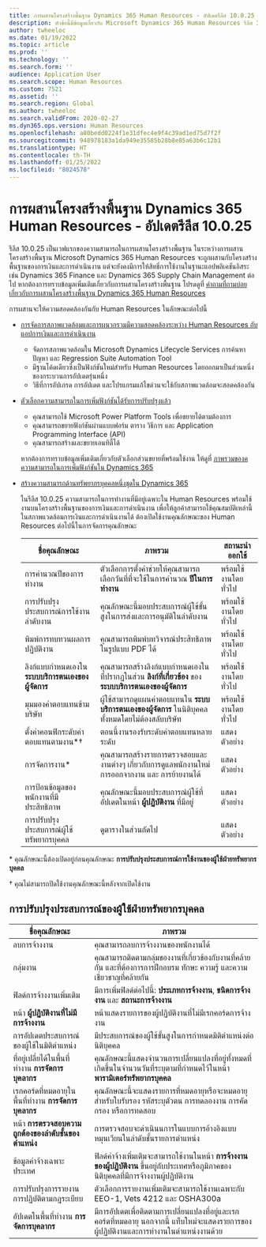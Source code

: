 ```yaml
---
title: การผสานโครงสร้างพื้นฐาน Dynamics 365 Human Resources - อัปเดตรีลีส 10.0.25
description: หัวข้อนี้มีข้อมูลเกี่ยวกับ Microsoft Dynamics 365 Human Resources รีลีส 10.0.25 ซึ่งจะเป็นเวฟแรกของความสามารถในการผสานโครงสร้างพื้นฐาน
author: twheeloc
ms.date: 01/19/2022
ms.topic: article
ms.prod: ''
ms.technology: ''
ms.search.form: ''
audience: Application User
ms.search.scope: Human Resources
ms.custom: 7521
ms.assetid: ''
ms.search.region: Global
ms.author: twheeloc
ms.search.validFrom: 2020-02-27
ms.dyn365.ops.version: Human Resources
ms.openlocfilehash: a80bedd0224f1e31dfec4e9f4c39ad1ed75d7f2f
ms.sourcegitcommit: 948978183a1da949e35585b28b8e85a63b6c12b1
ms.translationtype: HT
ms.contentlocale: th-TH
ms.lasthandoff: 01/25/2022
ms.locfileid: "8024578"
---
```

# <a name="dynamics-365-human-resources-infrastructure-merge---release-10025-update"></a>การผสานโครงสร้างพื้นฐาน Dynamics 365 Human Resources - อัปเดตรีลีส 10.0.25

รีลีส 10.0.25 เป็นเวฟแรกของความสามารถในการผสานโครงสร้างพื้นฐาน ในระหว่างการผสานโครงสร้างพื้นฐาน Microsoft Dynamics 365 Human Resources จะถูกผสานกับโครงสร้างพื้นฐานของการเงินและการดำเนินงาน แต่จะยังคงมีการให้สิทธิ์การใช้งานในฐานะแอปพลิเคชันอิสระ เช่น Dynamics 365 Finance และ Dynamics 365 Supply Chain Management ต่อไป หากต้องการทราบข้อมูลเพิ่มเติมเกี่ยวกับการผสานโครงสร้างพื้นฐาน โปรดดูที่ [คำถามที่ถามบ่อยเกี่ยวกับการผสานโครงสร้างพื้นฐาน Dynamics 365 Human Resources](../human-resources/hr-infrastructure-merge-faq.md)

การผสานจะให้ความสอดคล้องกันกับ Human Resources ในลักษณะต่อไปนี้

- [การจัดการสภาพแวดล้อมและการผนวกรวมมีความสอดคล้องระหว่าง Human Resources กับแอปการเงินและการดำเนินงาน](/dynamics365-release-plan/2021wave2/human-resources/dynamics365-human-resources/consistent-environment-management-integrations-between-human-resources-finance-operations-apps)

    - จัดการสภาพแวดล้อมใน Microsoft Dynamics Lifecycle Services การค้นหาปัญหา และ Regression Suite Automation Tool
    - มีฐานโค้ดเดียวซึ่งเป็นฟังก์ชันใหม่สำหรับ Human Resources โดยออกมาเป็นส่วนหนึ่งของกระบวนการอัปเดตรุ่นหนึ่ง
    - วิธีที่การอัปเกรด การอัปเดต และโปรแกรมแก้ไขด่วนจะใช้กับสภาพแวดล้อมจะสอดคล้องกัน

- [ตัวเลือกความสามารถในการเพิ่มฟังก์ชันได้รับการปรับปรุงแล้ว](/dynamics365-release-plan/2021wave2/human-resources/dynamics365-human-resources/improve-extensibility-options.md)

    - คุณสามารถใช้ Microsoft Power Platform Tools เพื่อขยายได้ตามต้องการ
    - คุณสามารถขยายฟังก์ชันผ่านแบบฟอร์ม ตาราง วิธีการ และ Application Programming Interface (API)
    - คุณสามารถสร้างและขยายเอนทิตี้ได้

    หากต้องการทราบข้อมูลเพิ่มเติมเกี่ยวกับตัวเลือกส่วนขยายที่พร้อมใช้งาน ให้ดูที่ [ภาพรวมของคความสามารถในการเพิ่มฟังก์ชันใน Dynamics 365](../fin-ops-core/dev-itpro/extensibility/extensibility-home-page.md)

- [สร้างความสามารถด้านทรัพยากรบุคคลหนึ่งชุดใน Dynamics 365](/dynamics365-release-plan/2021wave2/human-resources/create-one-set-human-resources-capabilities-within-dynamics-365.md)

    ในรีลีส 10.0.25 ความสามารถในการทำงานที่มีอยู่เฉพาะใน Human Resources พร้อมใช้งานบนโครงสร้างพื้นฐานของการเงินและการดำเนินงาน เพื่อให้ลูกค้าสามารถใช้คุณสมบัติเหล่านี้ในสภาพแวดล้อมการเงินและการดำเนินงานได้ ต้องเปิดใช้งานคุณลักษณะของ Human Resources ต่อไปนี้ในการจัดการคุณลักษณะ

    | ชื่อคุณลักษณะ | ภาพรวม | สถานะนำออกใช้ | 
    |--------------|----------|----------------| 
    | การคำนวณปีของการทำงาน | ตัวเลือกการตั้งค่าช่วยให้คุณสามารถเลือกวันที่ที่จะใช้ในการคํานวณ **ปีในการทำงาน** | พร้อมใช้งานโดยทั่วไป | 
    | การปรับปรุงประสบการณ์การใช้งานลำดับงาน | คุณลักษณะนี้มอบประสบการณ์ผู้ใช้ขั้นสูงในการส่งและการอนุมัติในลำดับงาน | พร้อมใช้งานโดยทั่วไป | 
    | พิมพ์การทบทวนผลการปฏิบัติงาน | คุณสามารถพิมพ์บทวิจารณ์ประสิทธิภาพในรูปแบบ PDF ได้ | พร้อมใช้งานโดยทั่วไป | 
    | ลิงก์แบบกำหนดเองใน **ระบบบริการตนเองของผู้จัดการ** | คุณสามารถสร้างลิงก์แบบกำหนดเองในที่ปรากฏในส่วน **ลิงก์ที่เกี่ยวข้อง** ของ **ระบบบริการตนเองของผู้จัดการ** | พร้อมใช้งานโดยทั่วไป | 
    | มุมมองค่าตอบแทนข้ามบริษัท | ผู้ใช้สามารถดูแผนค่าตอบแทนใน **ระบบบริการตนเองของผู้จัดการ** ในนิติบุคคลทั้งหมดโดยไม่ต้องสลับบริษัท | พร้อมใช้งานโดยทั่วไป | 
    | ตั้งค่าคอนฟิกระดับค่าตอบแทนตามงาน\*&dagger; | ตอนนี้งานรองรับระดับค่าตอบแทนหลายระดับ | แสดงตัวอย่าง | 
    | การจัดการงาน\* | คุณสามารถสร้างรายการตรวจสอบและงานต่างๆ เกี่ยวกับการดูแลพนักงานใหม่ การออกจากงาน และ การย้ายงานได้ | แสดงตัวอย่าง | 
    | การป้อนข้อมูลของพนักงานที่มีประสิทธิภาพ | คุณลักษณะนี้มอบประสบการณ์ผู้ใช้ที่อัปเดตในหน้า **ผู้ปฏิบัติงาน** ที่มีอยู่ | แสดงตัวอย่าง | 
    | การปรับปรุงประสบการณ์ผู้ใช้ทรัพยากรบุคคล | ดูตารางในส่วนถัดไป  | แสดงตัวอย่าง | 

\* คุณลักษณะนี้ต้องเปิดอยู่ก่อนคุณลักษณะ **การปรับปรุงประสบการณ์การใช้งานของผู้ใช้ฝ่ายทรัพยากรบุคคล**

&dagger; คุณไม่สามารถปิดใช้งานคุณลักษณะนี้หลังจากเปิดใช้งาน

## <a name="human-resource-user-experience-enhancements"></a>การปรับปรุงประสบการณ์ของผู้ใช้ฝ่ายทรัพยากรบุคคล

| ชื่อคุณลักษณะ | ภาพรวม | 
|--------------|----------| 
| ลบการจ้างงาน | คุณสามารถลบการจ้างงานของพนักงานได้ | 
| กลุ่มงาน | คุณสามารถติดตามกลุ่มของงานที่เกี่ยวข้องกับงานที่คล้ายกัน และที่ต้องการการฝึกอบรม ทักษะ ความรู้ และความเชี่ยวชาญที่คล้ายกัน | 
| ฟิลด์การจ้างงานเพิ่มเติม | มีการเพิ่มฟิลด์ต่อไปนี้: **ประเภทการจ้างงาน**, **ชนิดการจ้างงาน** และ **สถานะการจ้างงาน** | 
| หน้า **ผู้ปฏิบัติงานที่ไม่มีการจ้างงาน** | หน้าแสดงรายการของผู้ปฏิบัติงานที่ไม่มีเรกคอร์ดการจ้างงาน | 
| การอัปเดตประสบการณ์ของผู้ใช้ในมิติตําแหน่ง | มีประสบการณ์ของผู้ใช้ขั้นสูงในการกําหนดมิติตําแหน่งต่อนิติบุคคล | 
| ที่อยู่เปลี่ยได้ในพื้นที่ทำงาน **การจัดการบุคลากร** | คุณลักษณะนี้แสดงจำนวนการเปลี่ยนแปลงที่อยู่ทั้งหมดที่เกิดขึ้นในจำนวนวันที่ระบุตามที่กำหนดไว้ในหน้า **พารามิเตอร์ทรัพยากรบุคคล** | 
| เรกคอร์ดที่หมดอายุในพื้นที่ทำงาน **การจัดการบุคลากร** | คุณลักษณะนี้จะแสดงรายการที่หมดอายุหรือจะหมดอายุสำหรับใบรับรอง รหัสระบุตัวตน การทดลองงาน การคัดกรอง หรือการทดสอบ | 
| หน้า **การตรวจสอบความถูกต้องของลำดับชั้นของตำแหน่ง** | การตรวจสอบจะดำเนินนการในแบบการอ้างอิงแบบหมุนเวียนในลำดับชั้นรายการตำแหน่ง | 
| ข้อมูลค่าจ้างเฉพาะประเทศ | ฟิลด์ค่าจ้างเพิ่มเติมจะสามารถใช้งานในหน้า **การจ้างงานของผู้ปฏิบัติงาน** ขึ้นอยู่กับประเทศหรือภูมิภาคของนิติบุคคลที่มีการจ้างงานผู้ปฏิบัติงาน | 
| การปรับปรุงการรายงานการปฏิบัติตามกฎระเบียบ | ตัวเลือกการรายงานเพิ่มเติมจะสามารถใช้งานเฉพาะกับ EEO-1, Vets 4212 และ OSHA300a | 
| อัปเดตในพื้นที่ทำงาน **การจัดการบุคลากร** | มีการอัปเดตเพื่อติดตามการเปลี่ยนแปลงที่อยู่และเรกคอร์ดที่หมดอายุ นอกจากนี้ แท็บใหม่จะแสดงรายการของผู้ปฏิบัติงานและการทำงานในตําแหน่งงานด้วย | 
